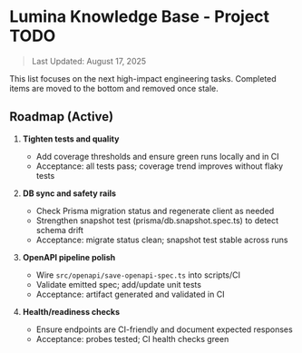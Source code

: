 # Lumina Knowledge Base - Project TODO

> Last Updated: August 17, 2025

This list focuses on the next high-impact engineering tasks. Completed items are moved to the bottom and removed once stale.

## Roadmap (Active)

1.  **Tighten tests and quality**
    -   Add coverage thresholds and ensure green runs locally and in CI
    -   Acceptance: all tests pass; coverage trend improves without flaky tests

2.  **DB sync and safety rails**
    -   Check Prisma migration status and regenerate client as needed
    -   Strengthen snapshot test (prisma/db.snapshot.spec.ts) to detect schema drift
    -   Acceptance: migrate status clean; snapshot test stable across runs

3.  **OpenAPI pipeline polish**
    -   Wire `src/openapi/save-openapi-spec.ts` into scripts/CI
    -   Validate emitted spec; add/update unit tests
    -   Acceptance: artifact generated and validated in CI

4.  **Health/readiness checks**
    -   Ensure endpoints are CI-friendly and document expected responses
    -   Acceptance: probes tested; CI health checks green